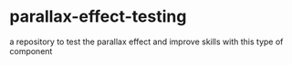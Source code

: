 # parallax-effect-testing
a repository to test the parallax effect and improve skills with this type of component
